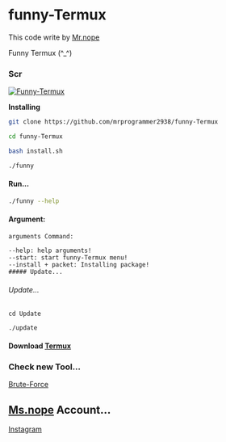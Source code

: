 # funny-Termux

This code write by [Mr.nope](https://github.com/mrprogrammer2938)

Funny Termux (^_^)

### Scr
[![Funny-Termux](https://user-images.githubusercontent.com/78996423/124370758-0b6c9980-dc90-11eb-80fe-d0c28891617b.jpeg)](https://github.com/mrprogrammer2938/funny-Termux)

**Installing**
``` sh
git clone https://github.com/mrprogrammer2938/funny-Termux

cd funny-Termux

bash install.sh

./funny
```

#### Run...
``` sh
./funny --help
```

#### Argument:
```
arguments Command:

--help: help arguments!
--start: start funny-Termux menu!
--install + packet: Installing package!
##### Update...
```
###### Update...
```
cd Update

./update
```

#### Download [Termux](https://play.google.com/store/apps/details?id=com.termux&hl=en&gl=US)

### Check new Tool...
[Brute-Force](https://github.com/mrprogrammer2938/Brute-Force)

## [Ms.nope](https://github.com/mrprogrammer2938) Account...
[Instagram](https://instagram.com/programmer2938)

